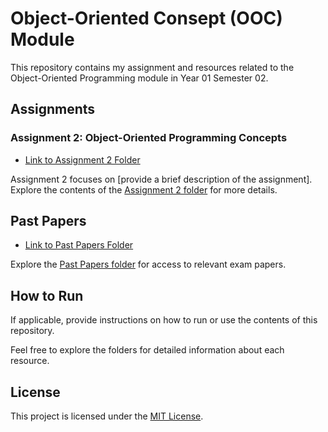 # Object-Oriented Consept (OOC) Module

This repository contains my assignment and resources related to the Object-Oriented Programming module in Year 01 Semester 02.

## Assignments

### Assignment 2: Object-Oriented Programming Concepts
- [Link to Assignment 2 Folder](https://github.com/Harshamal-Masinghe/OOC/tree/47776ea86fb42347f1fb57ddaad19d56c240bc98/Assignment%202)

Assignment 2 focuses on [provide a brief description of the assignment]. Explore the contents of the [Assignment 2 folder](https://github.com/Harshamal-Masinghe/OOC/tree/47776ea86fb42347f1fb57ddaad19d56c240bc98/Assignment%202) for more details.

## Past Papers

- [Link to Past Papers Folder](https://github.com/Harshamal-Masinghe/OOC/tree/47776ea86fb42347f1fb57ddaad19d56c240bc98/Past%20Papers)

Explore the [Past Papers folder](https://github.com/Harshamal-Masinghe/OOC/tree/47776ea86fb42347f1fb57ddaad19d56c240bc98/Past%20Papers) for access to relevant exam papers.

## How to Run

If applicable, provide instructions on how to run or use the contents of this repository.

Feel free to explore the folders for detailed information about each resource.

## License

This project is licensed under the [MIT License](LICENSE).

